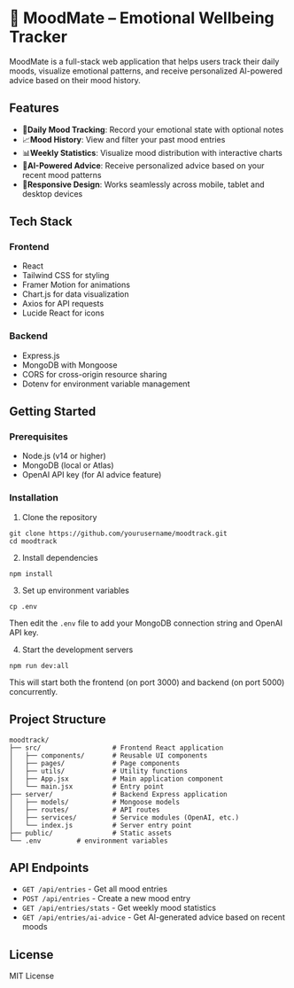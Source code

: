 # 🎯 MoodMate – Emotional Wellbeing Tracker

MoodMate is a full-stack web application that helps users track their daily moods, visualize emotional patterns, and receive personalized AI-powered advice based on their mood history.

## Features

- 📅**Daily Mood Tracking**: Record your emotional state with optional notes
- 📈**Mood History**: View and filter your past mood entries
- 📊**Weekly Statistics**: Visualize mood distribution with interactive charts
- 🤖**AI-Powered Advice**: Receive personalized advice based on your recent mood patterns
- 📱**Responsive Design**: Works seamlessly across mobile, tablet and desktop devices

## Tech Stack

### Frontend
- React
- Tailwind CSS for styling
- Framer Motion for animations
- Chart.js for data visualization
- Axios for API requests
- Lucide React for icons

### Backend
- Express.js
- MongoDB with Mongoose
- CORS for cross-origin resource sharing
- Dotenv for environment variable management

## Getting Started

### Prerequisites
- Node.js (v14 or higher)
- MongoDB (local or Atlas)
- OpenAI API key (for AI advice feature)

### Installation

1. Clone the repository
```
git clone https://github.com/yourusername/moodtrack.git
cd moodtrack
```

2. Install dependencies
```
npm install
```

3. Set up environment variables
```
cp .env
```
Then edit the `.env` file to add your MongoDB connection string and OpenAI API key.

4. Start the development servers
```
npm run dev:all
```

This will start both the frontend (on port 3000) and backend (on port 5000) concurrently.

## Project Structure

```
moodtrack/
├── src/                  # Frontend React application
│   ├── components/       # Reusable UI components
│   ├── pages/            # Page components
│   ├── utils/            # Utility functions
│   ├── App.jsx           # Main application component
│   └── main.jsx          # Entry point
├── server/               # Backend Express application
│   ├── models/           # Mongoose models
│   ├── routes/           # API routes
│   ├── services/         # Service modules (OpenAI, etc.)
│   └── index.js          # Server entry point
├── public/               # Static assets
└── .env         # environment variables
```

## API Endpoints

- `GET /api/entries` - Get all mood entries
- `POST /api/entries` - Create a new mood entry
- `GET /api/entries/stats` - Get weekly mood statistics
- `GET /api/entries/ai-advice` - Get AI-generated advice based on recent moods

## License

MIT License
